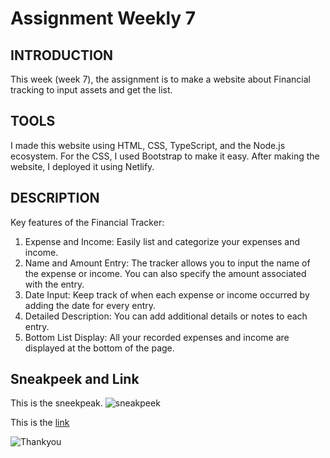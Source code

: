 # Assignment Weekly 7

## INTRODUCTION

This week (week 7), the assignment is to make a website about Financial tracking to input assets and get the list.

## TOOLS

I made this website using HTML, CSS, TypeScript, and the Node.js ecosystem. For the CSS, I used Bootstrap to make it easy. After making the website, I deployed it using Netlify.

## DESCRIPTION

Key features of the Financial Tracker:
1. Expense and Income: Easily list and categorize your expenses and income.
2. Name and Amount Entry: The tracker allows you to input the name of the expense or income. You can also specify the amount associated with the entry.
3. Date Input: Keep track of when each expense or income occurred by adding the date for every entry.
4. Detailed Description: You can add additional details or notes to each entry.
5. Bottom List Display: All your recorded expenses and income are displayed at the bottom of the page.

## Sneakpeek and Link

This is the sneekpeak.
![sneakpeek](https://github.com/RevoU-FSSE-2/week-7-EOA03/blob/main/documentation/1.png)

This is the [link](https://week-7-eoa03.netlify.app/)


![Thankyou](https://contenthub-static.grammarly.com/blog/wp-content/uploads/2019/02/bmd-4584.png)